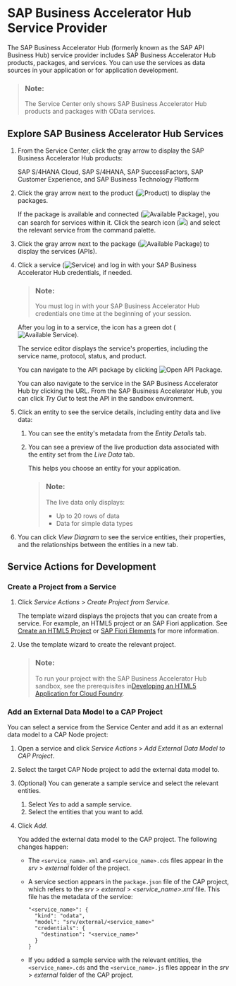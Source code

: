 <!-- loio1a2f306c9f9b4628bfa143f8e404ef0a -->

# SAP Business Accelerator Hub Service Provider

The SAP Business Accelerator Hub \(formerly known as the SAP API Business Hub\) service provider includes SAP Business Accelerator Hub products, packages, and services. You can use the services as data sources in your application or for application development.

> ### Note:  
> The Service Center only shows SAP Business Accelerator Hub products and packages with OData services.



## Explore SAP Business Accelerator Hub Services

1.  From the Service Center, click the gray arrow to display the SAP Business Accelerator Hub products:

    SAP S/4HANA Cloud, SAP S/4HANA, SAP SuccessFactors, SAP Customer Experience, and SAP Business Technology Platform

2.  Click the gray arrow next to the product \(![Product](images/SC_API_Hub_product_icon_a999bc7.png)\) to display the packages.

    If the package is available and connected \(![Available Package](images/SC-_system_connected_icon_1c4c936.png)\), you can search for services within it. Click the search icon \(![](images/service_center_search_a1d4e5e.png)\) and select the relevant service from the command palette.

3.  Click the gray arrow next to the package \(![Available Package](images/SC-_system_connected_icon_1c4c936.png)\) to display the services \(APIs\).
4.  Click a service \(![Service](images/SC-_service_icon_fc5c112.png)\) and log in with your SAP Business Accelerator Hub credentials, if needed.

    > ### Note:  
    > You must log in with your SAP Business Accelerator Hub credentials one time at the beginning of your session.

    After you log in to a service, the icon has a green dot \(![Available Service](images/green_dot-_system_available_ac1aa72.jpg)\).

    The service editor displays the service's properties, including the service name, protocol, status, and product.

    You can navigate to the API package by clicking ![Open API Package](images/go_to_API_59e0aba.png).

    You can also navigate to the service in the SAP Business Accelerator Hub by clicking the URL. From the SAP Business Accelerator Hub, you can click *Try Out* to test the API in the sandbox environment.

5.  Click an entity to see the service details, including entity data and live data:
    1.  You can see the entity's metadata from the *Entity Details* tab.
    2.  You can see a preview of the live production data associated with the entity set from the *Live Data* tab.

        This helps you choose an entity for your application.

        > ### Note:  
        > The live data only displays:
        > 
        > -   Up to 20 rows of data
        > -   Data for simple data types


6.  You can click *View Diagram* to see the service entities, their properties, and the relationships between the entities in a new tab.



<a name="loio1a2f306c9f9b4628bfa143f8e404ef0a__section_wgt_3z3_qqb"/>

## Service Actions for Development



### Create a Project from a Service

1.  Click *Service Actions* \> *Create Project from Service*.

    The template wizard displays the projects that you can create from a service. For example, an HTML5 project or an SAP Fiori application. See [Create an HTML5 Project](https://help.sap.com/viewer/0e2ec06ee34742fd9054fabe09c12d35/Cloud/en-US/e46be902c7b54f9baaab1870ca553303.html) or [SAP Fiori Elements](https://help.sap.com/viewer/17d50220bcd848aa854c9c182d65b699/Latest/en-US/1488469a315c442fa116ab4449d4ad27.html) for more information.

2.  Use the template wizard to create the relevant project.

    > ### Note:  
    > To run your project with the SAP Business Accelerator Hub sandbox, see the prerequisites in[Developing an HTML5 Application for Cloud Foundry](https://help.sap.com/viewer/0e2ec06ee34742fd9054fabe09c12d35/Cloud/en-US/3daa8d63fccb40959cdd0f52aab2d931.html).




### Add an External Data Model to a CAP Project

You can select a service from the Service Center and add it as an external data model to a CAP Node project:

1.  Open a service and click *Service Actions* \> *Add External Data Model to CAP Project*.
2.  Select the target CAP Node project to add the external data model to.
3.  \(Optional\) You can generate a sample service and select the relevant entities.
    1.  Select *Yes* to add a sample service.
    2.  Select the entities that you want to add.

4.  Click *Add*.

    You added the external data model to the CAP project. The following changes happen:

    -   The `<service_name>.xml` and `<service_name>.cds` files appear in the *srv* \> *external* folder of the project.
    -   A service section appears in the `package.json` file of the CAP project, which refers to the *srv* \> *external* \> *<service\_name\>.xml* file. This file has the metadata of the service:

        ```
        "<service_name>": {
          "kind": "odata",
          "model": "srv/external/<service_name>"
          "credentials": {
            "destination": "<service_name>"
          }
        }
        ```

    -   If you added a sample service with the relevant entities, the `<service_name>.cds` and the `<service_name>.js` files appear in the *srv* \> *external* folder of the CAP project.


